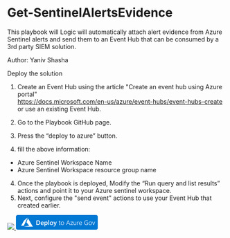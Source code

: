 # Get-SentinelAlertsEvidence

This playbook will Logic will automatically attach alert evidence from Azure Sentinel alerts and send them to an Event Hub that can be consumed by a 3rd party SIEM solution.


Author: Yaniv Shasha

Deploy the solution
1.	Create an Event Hub using the article "Create an event hub using Azure portal" <br>
https://docs.microsoft.com/en-us/azure/event-hubs/event-hubs-create  or use an existing Event Hub.
2.	Go to the Playbook GitHub page.<br>
3.	Press the “deploy to azure” button.<br>

4. fill the above information:<br>
- Azure Sentinel Workspace Name<br>
- Azure Sentinel Workspace resource group name<br>

4.	Once the playbook is deployed, Modify the “Run query and list results” actions and point it to your Azure sentinel workspace.<br>
5.	Next, configure the "send event" actions to use your Event Hub that created earlier.<br>


<a href="https://portal.azure.com/#create/Microsoft.Template/uri/https%3A%2F%2Fraw.githubusercontent.com%2FAzure%2FAzure-Sentinel%2Fmaster%2FPlaybooks%2FGet-SentinelAlertsEvidence%2Fazuredeploy.json" target="_blank">
    <img src="https://aka.ms/deploytoazurebutton"/>
</a>
<a href="https://portal.azure.us/#create/Microsoft.Template/uri/https%3A%2F%2Fraw.githubusercontent.com%2FAzure%2FAzure-Sentinel%2Fmaster%2FPlaybooks%2FGet-SentinelAlertsEvidence%2Fazuredeploy.json" target="_blank">
<img src="https://raw.githubusercontent.com/Azure/azure-quickstart-templates/master/1-CONTRIBUTION-GUIDE/images/deploytoazuregov.png"/>
</a>
